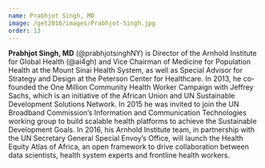 ```yaml
---
name: Prabhjot Singh, MD
image: /get2016/images/Prabhjot-Singh.jpg
order: 13
---
```


**Prabhjot Singh, MD** (@prabhjotsinghNY) is Director of the Arnhold Institute for Global Health (@ai4gh) and Vice Chairman of Medicine for Population Health at the Mount Sinai Health System, as well as Special Advisor for Strategy and Design at the Peterson Center for Healthcare. In 2013, he co-founded the One Million Community Health Worker Campaign with Jeffrey Sachs, which is an initiative of the African Union and UN Sustainable Development Solutions Network. In 2015 he was invited to join the UN Broadband Commission’s Information and Communication Technologies working group to build scalable health platforms to achieve the Sustainable Development Goals. In 2016, his Arnhold Institute team, in partnership with the UN Secretary General Special Envoy’s Office, will launch the Health Equity Atlas of Africa, an open framework to drive collaboration between data scientists, health system experts and frontline health workers.
